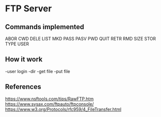 # FTP Server

## Commands implemented
ABOR
CWD
DELE
LIST
MKD
PASS
PASV
PWD
QUIT
RETR
RMD
SIZE
STOR
TYPE
USER

## How it work
-user login
-dir
-get file
-put file

## References
https://www.nsftools.com/tips/RawFTP.htm
https://www.sysax.com/ftpauto/ftpconsole/
https://www.w3.org/Protocols/rfc959/4_FileTransfer.html
